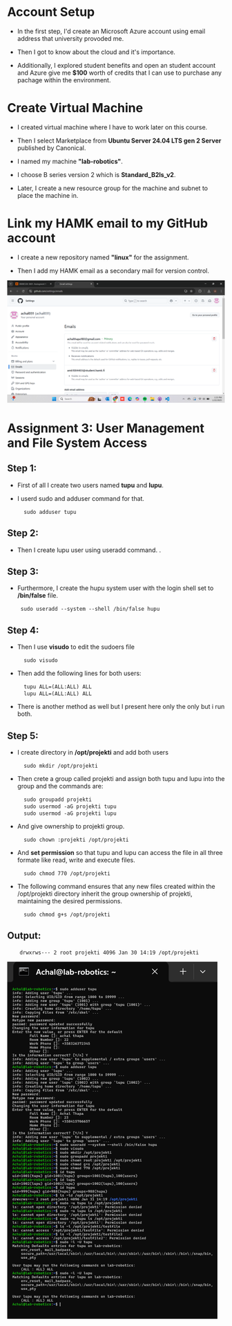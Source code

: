 # Account Setup
- In  the first step, I'd create an Microsoft Azure account using email address that university provoded me.

- Then I got  to know about the cloud and it's importance. 

- Additionally, I explored student benefits  and open an student account and Azure give me **$100** worth of credits that I can use to purchase any pachage within the environment.


# Create Virtual Machine
- I created virtual machine where I have to work later on this course.

- Then I select Marketplace from **Ubuntu Server 24.04 LTS gen 2 Server** published by Canonical. 

- I named my machine **"lab-robotics"**.

- I choose B series version 2 which is **Standard_B2ls_v2**.

- Later, I create a new resource group for the machine and subnet to place the machine in.

# Link my HAMK email to my GitHub account

- I create a new repository named **"linux"** for the assignment.

- Then I add my HAMK email as a secondary mail for version control.

![mail](img/ass1.png)


# Assignment 3: User Management and File System Access


## Step 1:
- First of all I create two users named **tupu** and **lupu**.
- I userd sudo and adduser command for that.

        sudo adduser tupu

## Step 2:
- Then I create lupu user using useradd command.
.

## Step 3: 
- Furthermore, I create the hupu system user with the login shell set to **/bin/false** file.

       sudo useradd --system --shell /bin/false hupu


## Step 4: 
- Then I use **visudo** to edit the sudoers file

        sudo visudo

- Then add the following lines for both users:

        tupu ALL=(ALL:ALL) ALL
        lupu ALL=(ALL:ALL) ALL

- There is another method as well but I present here only the only but i run both.

## Step 5:
- I create directory in **/opt/projekti** and add both users

        sudo mkdir /opt/projekti

- Then crete a group called projekti and assign both tupu and lupu into the group and the commands are:

        sudo groupadd projekti
        sudo usermod -aG projekti tupu
        sudo usermod -aG projekti lupu

- And give ownership to projekti group.

        sudo chown :projekti /opt/projekti

- And **set permission** so that tupu and lupu can access the file in all three formate like read, write and execute files.

        sudo chmod 770 /opt/projekti

- The following command ensures that any new files created within the /opt/projekti directory inherit the group ownership of projekti, maintaining the desired permissions.

        sudo chmod g+s /opt/projekti

## Output:

        drwxrws--- 2 root projekti 4096 Jan 30 14:19 /opt/projekti

![screenshot](img/image.png)